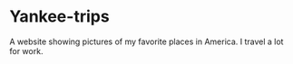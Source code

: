 # Yankee-trips
A website showing pictures of my favorite places in America. I travel a lot for work.
